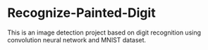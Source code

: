 # Recognize-Painted-Digit
This is an image detection project based on digit recognition using convolution neural network and MNIST dataset.
